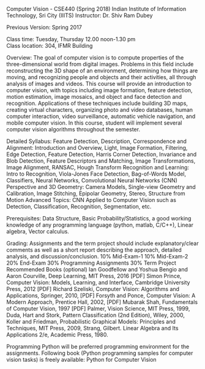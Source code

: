 Computer Vision - CSE440 (Spring 2018)
Indian Institute of Information Technology, Sri City (IIITS)
Instructor: Dr. Shiv Ram Dubey

Previous Version: Spring 2017


Class time: Tuesday, Thursday 12.00 noon-1.30 pm  
Class location: 304, IFMR Building

Overview: The goal of computer vision is to compute properties of the three-dimensional world from digital images. Problems in this field include reconstructing the 3D shape of an environment, determining how things are moving, and recognizing people and objects and their activities, all through analysis of images and videos. This course will provide an introduction to computer vision, with topics including image formation, feature detection, motion estimation, image mosaics, and object and face detection and recognition. Applications of these techniques include building 3D maps, creating virtual characters, organizing photo and video databases, human computer interaction, video surveillance, automatic vehicle navigation, and mobile computer vision. In this course, student will implement several computer vision algorithms throughout the semester.

Detailed Syllabus: 
Feature Detection, Description, Correspondence and Alignment: Introduction and Overview, Light, Image Formation, Filtering, Edge Detection, Feature Detection, Harris Corner Detection, Invariance and Blob Detection, Feature Descriptors and Matching, Image Transformations, Image Alignment, RANSAC, Hough Transform
Recognition and Learning: Intro to Recognition, Viola-Jones Face Detection, Bag-of-Words Model, Classifiers, Neural Networks, Convolutional Neural Networks (CNN)
Perspective and 3D Geometry: Camera Models, Single-view Geometry and Calibration, Image Stitching, Epipolar Geometry, Stereo, Structure from Motion
Advanced Topics: CNN Applied to Computer Vision such as Detection, Classification, Recognition, Segmentation, etc.

Prerequisites: Data Structure, Basic Probability/Statistics, a good working knowledge of any programming language (python, matlab, C/C++), Linear algebra, Vector calculus.

Grading: Assignments and the term project should include explanatory/clear comments as well as a short report describing the approach, detailed analysis, and discussion/conclusion.
10%    Mid-Exam-1
10%    Mid-Exam-2
20%    End-Exam
30%    Programming Assignments
30%    Term Project
Recommended Books (optional)
Ian Goodfellow and Yoshua Bengio and Aaron Courville, Deep Learning, MIT Press, 2016 [PDF]
Simon Prince, Computer Vision: Models, Learning, and Interface, Cambridge University Press, 2012 [PDF]
Richard Szeliski, Computer Vision: Algorithms and Applications, Springer, 2010, [PDF]
Forsyth and Ponce, Computer Vision: A Modern Approach, Prentice Hall, 2002, [PDF]
Mubarak Shah, Fundamentals of Computer Vision, 1997 [PDF]
Palmer, Vision Science, MIT Press, 1999,
Duda, Hart and Stork, Pattern Classification (2nd Edition), Wiley, 2000,
Koller and Friedman, Probabilistic Graphical Models: Principles and Techniques, MIT Press, 2009,
Strang, Gilbert. Linear Algebra and Its Applications 2/e, Academic Press, 1980.

Programming
Python will be preferred programming environment for the assignments. Following book (Python programming samples for computer vision tasks) is freely available: Python for Computer Vision 
